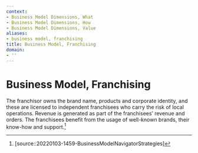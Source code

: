 ```yaml
---
context:
- Business Model Dimensions, What
- Business Model Dimensions, How
- Business Model Dimensions, Value
aliases:
- business model, franchising
title: Business Model, Franchising
domain:
- ''
---
```


# Business Model, Franchising

The franchisor owns the brand name, products and corporate identity, and these are licensed to independent franchisees who carry the risk of local operations. Revenue is generated as part of the franchisees’ revenue and orders. The franchisees benefit from the usage of well-known brands, their know-how and support.[^1]

[^1]: [source::20220103-1459-BusinessModelNavigatorStrategies]
